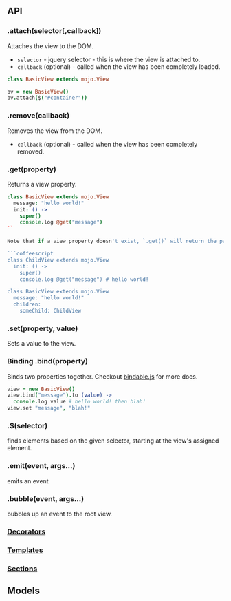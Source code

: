 
## API

### .attach(selector[,callback])

Attaches the view to the DOM.

- `selector` - jquery selector - this is where the view is attached to.
- `callback` (optional) - called when the view has been completely loaded.

```coffeescript
class BasicView extends mojo.View

bv = new BasicView()
bv.attach($("#container"))
```

### .remove(callback)

Removes the view from the DOM.

- `callback` (optional) - called when the view has been completely removed.


### .get(property)

Returns a view property. 

```coffeescript
class BasicView extends mojo.View
  message: "hello world!"
  init: () ->
    super()
    console.log @get("message")
``

Note that if a view property doesn't exist, `.get()` will return the parent view property instead. For example:

```coffeescript
class ChildView extends mojo.View
  init: () ->
    super()
    console.log @get("message") # hello world!

class BasicView extends mojo.View
  message: "hello world!"
  children: 
    someChild: ChildView
```

### .set(property, value)

Sets a value to the view.

### Binding .bind(property) 

Binds two properties together. Checkout [bindable.js](https://github.com/classdojo/bindable.js) for more docs.

```coffeescript
view = new BasicView()
view.bind("message").to (value) ->
  console.log value # hello world! then blah!
view.set "message", "blah!"
```


### .$(selector)

finds elements based on the given selector, starting at the view's assigned element.

### .emit(event, args...)

emits an event

### .bubble(event, args...)

bubbles up an event to the root view.


### [Decorators](./decorators)

### [Templates](./templates)

### [Sections](./sections)


## Models
